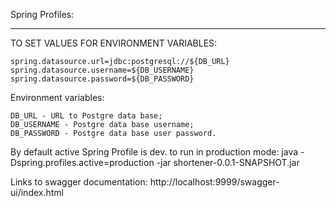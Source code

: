 
Spring Profiles:
__________________________________________
TO SET VALUES FOR ENVIRONMENT VARIABLES:

    spring.datasource.url=jdbc:postgresql://${DB_URL}
    spring.datasource.username=${DB_USERNAME}
    spring.datasource.password=${DB_PASSWORD}

Environment variables:

    DB_URL - URL to Postgre data base;
    DB_USERNAME - Postgre data base username;
    DB_PASSWORD - Postgre data base user password.

By default active Spring Profile is dev.
to run in production  mode:
java -Dspring.profiles.active=production -jar shortener-0.0.1-SNAPSHOT.jar


Links to swagger documentation: http://localhost:9999/swagger-ui/index.html
